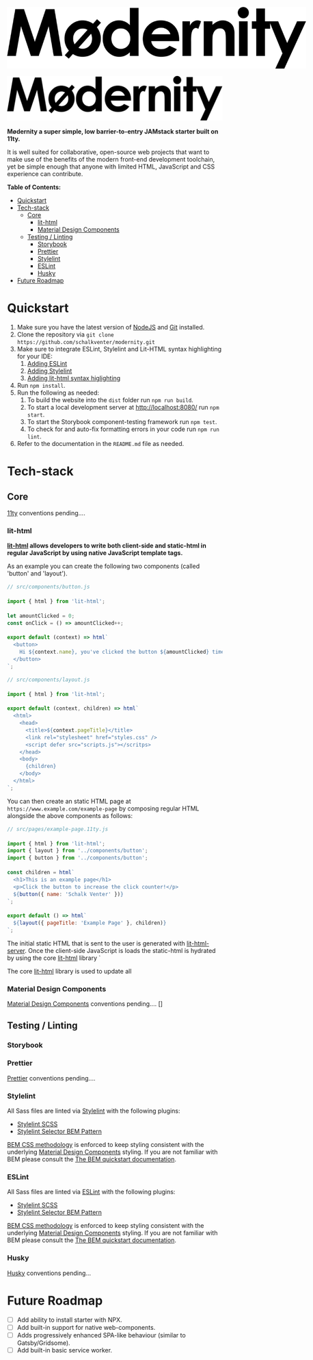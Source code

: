 <img src="https://raw.githubusercontent.com/schalkventer/modernity/master/docs/logo.svg" style="max-width: 700px">

![](docs/logo.svg)

**Mødernity a super simple, low barrier-to-entry JAMstack starter built on 11ty.**

It is well suited for collaborative, open-source web projects that want to make use of the benefits of the modern front-end development toolchain, yet be simple enough that anyone with limited HTML, JavaScript and CSS experience can contribute.

**Table of Contents:**

- [Quickstart](#quickstart)
- [Tech-stack](#tech-stack)
  - [Core](#core)
    - [lit-html](#lit-html)
    - [Material Design Components](#material-design-components)
  - [Testing / Linting](#testing--linting)
    - [Storybook](#storybook)
    - [Prettier](#prettier)
    - [Stylelint](#stylelint)
    - [ESLint](#eslint)
    - [Husky](#husky)
- [Future Roadmap](#future-roadmap)

# Quickstart

1. Make sure you have the latest version of [NodeJS](https://nodejs.org/en/) and [Git](https://git-scm.com/) installed.
2. Clone the repository via `git clone https://github.com/schalkventer/modernity.git`
3. Make sure to integrate ESLint, Stylelint and Lit-HTML syntax highlighting for your IDE:
   1. [Adding ESLint](https://eslint.org/docs/user-guide/integrations)
   2. [Adding Stylelint](https://stylelint.io/user-guide/complementary-tools#editor-plugins)
   3. [Adding lit-html syntax higlighting](https://lit-html.polymer-project.org/guide/tools#ide-plugins)
4. Run `npm install`.
5. Run the following as needed:
   1. To build the website into the `dist` folder run `npm run build`.
   2. To start a local development server at [http://localhost:8080/](http://localhost:8080/) run `npm start`.
   3. To start the Storybook component-testing framework run `npm test`.
   4. To check for and auto-fix formatting errors in your code run `npm run lint`.
6. Refer to the documentation in the `README.md` file as needed.

# Tech-stack

## Core

[11ty](https://www.11ty.dev/) conventions pending....

### lit-html

**[lit-html](https://lit-html.polymer-project.org/) allows developers to write both client-side and static-html in regular JavaScript by using native JavaScript template tags.**

As an example you can create the following two components (called 'button' and 'layout').

```js
// src/components/button.js

import { html } from 'lit-html';

let amountClicked = 0;
const onClick = () => amountClicked++;

export default (context) => html`
  <button>
    Hi ${context.name}, you've clicked the button ${amountClicked} times!
  </button>
`;
```

```js
// src/components/layout.js

import { html } from 'lit-html';

export default (context, children) => html`
  <html>
    <head>
      <title>${context.pageTitle}</title>
      <link rel="stylesheet" href="styles.css" />
      <script defer src="scripts.js"></scritps>
    </head>
    <body>
      {children}
    </body>
  </html>
`;
```

You can then create an static HTML page at `https://www.example.com/example-page` by composing regular HTML alongside the above components as follows:

```js
// src/pages/example-page.11ty.js

import { html } from 'lit-html';
import { layout } from '../components/button';
import { button } from '../components/button';

const children = html`
  <h1>This is an example page</h1>
  <p>Click the button to increase the click counter!</p>
  ${button({ name: 'Schalk Venter' })}
`;

export default () => html`
  ${layout({ pageTitle: 'Example Page' }, children)}
`;
```

The initial static HTML that is sent to the user is generated with [lit-html-server](https://www.npmjs.com/package/@popeindustries/lit-html-server). Once the client-side JavaScript is loads the static-html is hydrated by using the core [lit-html](https://www.npmjs.com/package/lit-html) library `


The core [lit-html](https://www.npmjs.com/package/lit-html) library is used to update all 

### Material Design Components

[Material Design Components](https://material.io/develop/web/) conventions pending....
[]

## Testing / Linting

### Storybook

### Prettier

[Prettier](https://prettier.io/) conventions pending....

### Stylelint

All Sass files are linted via [Stylelint](https://stylelint.io/) with the following plugins:

- [Stylelint SCSS](stylelint-scss)
- [Stylelint Selector BEM Pattern](https://github.com/simonsmith/stylelint-selector-bem-pattern)

[BEM CSS methodology](https://en.bem.info/) is enforced to keep styling consistent with the underlying [Material Design Components](https://material.io/develop/web/) styling. If you are not familiar with BEM please consult the [The BEM quickstart documentation](https://en.bem.info/methodology/quick-start/).

### ESLint

All Sass files are linted via [ESLint](https://eslint.org/) with the following plugins:

- [Stylelint SCSS](stylelint-scss)
- [Stylelint Selector BEM Pattern](https://github.com/simonsmith/stylelint-selector-bem-pattern)

[BEM CSS methodology](https://en.bem.info/) is enforced to keep styling consistent with the underlying [Material Design Components](https://material.io/develop/web/) styling. If you are not familiar with BEM please consult the [The BEM quickstart documentation](https://en.bem.info/methodology/quick-start/).

### Husky

[Husky](https://github.com/typicode/husky) conventions pending...

# Future Roadmap

- [ ] Add ability to install starter with NPX.
- [ ] Add built-in support for native web-components.
- [ ] Adds progressively enhanced SPA-like behaviour (similar to Gatsby/Gridsome).
- [ ] Add built-in basic service worker.